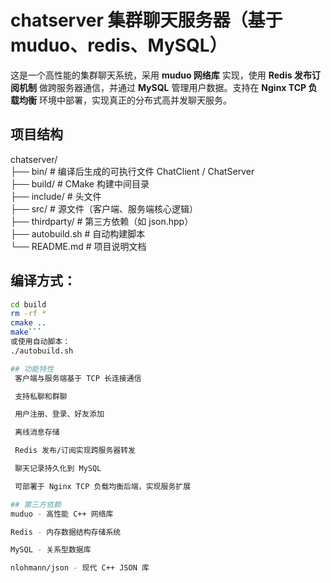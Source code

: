 # chatserver 集群聊天服务器（基于 muduo、redis、MySQL）
这是一个高性能的集群聊天系统，采用 **muduo 网络库** 实现，使用 **Redis 发布订阅机制** 做跨服务器通信，并通过 **MySQL** 管理用户数据。支持在 **Nginx TCP 负载均衡** 环境中部署，实现真正的分布式高并发聊天服务。

## 项目结构
chatserver/  
├── bin/ # 编译后生成的可执行文件 ChatClient / ChatServer  
├── build/ # CMake 构建中间目录  
├── include/ # 头文件  
├── src/ # 源文件（客户端、服务端核心逻辑）  
├── thirdparty/ # 第三方依赖（如 json.hpp）  
├── autobuild.sh # 自动构建脚本  
└── README.md # 项目说明文档  

## 编译方式：  
```bash  
cd build  
rm -rf *  
cmake ..  
make```  
或使用自动脚本：  
./autobuild.sh  

## 功能特性
 客户端与服务端基于 TCP 长连接通信

 支持私聊和群聊

 用户注册、登录、好友添加

 离线消息存储

 Redis 发布/订阅实现跨服务器转发

 聊天记录持久化到 MySQL

 可部署于 Nginx TCP 负载均衡后端，实现服务扩展

## 第三方依赖
muduo - 高性能 C++ 网络库

Redis - 内存数据结构存储系统

MySQL - 关系型数据库

nlohmann/json - 现代 C++ JSON 库


